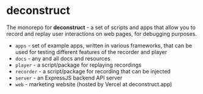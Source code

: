 # deconstruct

The monorepo for **deconstruct** - a set of scripts and apps that allow you to record and replay user interactions on web pages, for debugging purposes.

- `apps` - set of example apps, written in various frameworks, that can be used for testing different features of the recorder and player
- `docs` - any and all docs and resources
- `player` - a script/package for replaying recordings
- `recorder` - a script/package for recording that can be injected
- `server` - an ExpressJS backend API server
- `web` - marketing website (hosted by Vercel at deconstruct.app)
